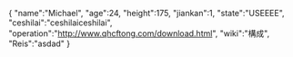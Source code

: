 {
 "name":"Michael",
 "age":24,
 "height":175,
 "jiankan":1,
 "state":"USEEEE", 
 "ceshilai":"ceshilaiceshilai",
 "operation":"http://www.qhcftong.com/download.html",
 "wiki":"構成",
 "Reis":"asdad"
}
